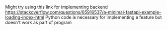 Might try using this link for implementing backend https://stackoverflow.com/questions/65916537/a-minimal-fastapi-example-loading-index-html
Python code is necessary for implementing a feature but doesn't work as part of program
